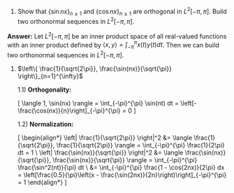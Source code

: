 1. Show that $\{\sin nx\}_{n \geq 1}$ and $\{\cos nx\}_{n \geq 1}$ are orthogonal in $L^2[-\pi,\pi]$. Build two orthonormal sequences in $L^2[-\pi,\pi]$.

**Answer:** Let $L^2[-\pi,\pi]$ be an inner product space of all real-valued functions with an inner product defined by $\langle x, y \rangle = \int_{-\pi}^{\pi} x(t) y(t) dt$. Then we can build two orthonormal sequences in $L^2[-\pi,\pi]$.

1) $\left\{ \frac{1}{\sqrt{2\pi}}, \frac{\sin(nx)}{\sqrt{\pi}} \right\}_{n=1}^{\infty}$

   1.1) **Orthogonality:**

   \[
   \langle 1, \sin(nx) \rangle = \int_{-\pi}^{\pi} \sin(nt) dt = \left[-\frac{\cos(nx)}{n}\right]_{-\pi}^{\pi} = 0
   \]

   1.2) **Normalization:**

   \[
   \begin{align*}
   \left\| \frac{1}{\sqrt{2\pi}} \right\|^2 &= \langle \frac{1}{\sqrt{2\pi}}, \frac{1}{\sqrt{2\pi}} \rangle = \int_{-\pi}^{\pi} \frac{1}{2\pi} dt = 1 \\
   \left\| \frac{\sin(nx)}{\sqrt{\pi}} \right\|^2 &= \langle \frac{\sin(nx)}{\sqrt{\pi}}, \frac{\sin(nx)}{\sqrt{\pi}} \rangle = \int_{-\pi}^{\pi} \frac{\sin^2(nt)}{\pi} dt \\
   &= \int_{-\pi}^{\pi} \frac{1 - \cos(2nx)}{2\pi} dx = \left[\frac{0.5}{\pi}\left(x - \frac{\sin(2nx)}{2n}\right)\right]_{-\pi}^{\pi} = 1
   \end{align*}
   \]

